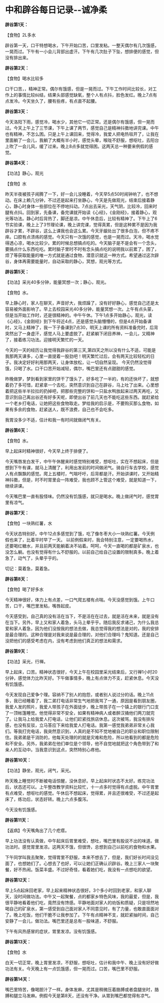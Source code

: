 # 中和辟谷每日记录--诚净柔

**辟谷第1天：**

【食物】2L多水

辟谷第一天，口干特想喝水，下午开始口苦，口里发粘。一整天偶尔有几次饿感，一晃而过。下午有一小会儿背部出虚汗。下午有几次肚子下坠，想排便的感觉，但没有排出来。

**辟谷第2天：**

【食物】喝水比较多

口干口苦，，精神正常。偶尔有饿感，但是一晃而过。下午工作时间比较长，对工作上的事情比较纠结，结果头部感觉缺氧，整个人有点抖，脸色发红。晚上7点有点发冷。今天坐久了，腰有些疼，有点直不起腰。

**辟谷第3天：**

今天洛阳下雨，感觉冷，喝水少，其他它一切正常。还是偶尔有饿感，但一晃而过。今天上午上了三节课，下午上课了两节，感觉自己是精神抖擞地讲完课。中午也有精神，不怎么困。只是上午上课回来，觉得冷，我爱人把电热毯开了，让我在里面躺了一会儿，我躺了大概有半小时，感觉头晕，喉咙不舒服，想呕吐，去阳台上吹了一会儿风，缓了过来。晚上8点多就觉得困。这两天总一种要来例假的感觉。

**辟谷第4天：**

【功法】静心，观光

【食物】水

昨天半夜被孩子闹腾了一下，好一会儿没睡着，今天早5点50时闹钟响了，也不想动。在床上赖几分钟，不过还是起来打坐静心，今天是先做观光，结束后接着静心，静心时身体一些部位在不停地抖动。7点出去采光，天气阴，比较冷，回来时腿有点抖。回到家，先备课，备完课就开始读《心经》，《金刚经》，接着静心，观光等功法。静心时后背热了，脚还是凉。中午休息后，比较有精神了。下午上了6节实验课，晚上上了3节理论课，晚上讲完课，觉得真累，但是这种累不是因为我辟谷才累，不辟谷，这么上课我也会这么累。今天牙龈处出了很多白泡，但不疼不痒。口腔有点溃疡的感觉。今天只有一次饿的感觉，也是一晃而过。天冷，喝水觉得透心凉，喝水比较少。累的时候总想搞点吃的。今天脑子是不是会有一个念头，要搞点什么东西吃吃。累时脑子里时不时有念头搞点吃的说明我以前累了，困了，烦了等获取能量的唯一方式就是通过食物，潜意识就这一种方式。希望通过这次辟谷，身体再需要能量时，自动采取的静心，冥想，观光等方式。

**辟谷第5天：**

【功法】采光40多分钟，能量冥想一次；静心，观光。

【食物】水。

早上静心时，家人在聊天，声音好大，我烦躁了，没有好好静心，感觉自己还是太容易被外面影响了。早上去校园采光40多分钟，能量冥想一次。上午有点头蒙，但是当开始工作时，还是很精神的。中午午休。下午1点多开始静心，观光，读《心经》，《金刚经》到下午将近4点，还是感觉头脑懵懵的，但是4点开始备课时，又马上精神了，我一下子备课到7点30，明天上课的所有资料准备完时，后背突然出了一身虚汗，感觉人马上要虚脱了。赶紧躺下闭目养神，一会儿，又精神了，接着练习功法。迎接明天繁忙的一天。

今天的一天的经历让我觉得我辟谷的第三天,第四天之所以没有什么不适，可能是我那两天课多，心里一直提着一股劲吧！明天繁忙过后，会有两天比较轻松的日子。我决定好好利用那两天，让身体放松，让一切自然呈现。 今天仍然没觉得饿，只喝了水。口干口苦开始减轻，偶尔，嘴巴里还有点甜甜的感觉。

昨晚做梦，梦到看到家里的饼干了馒头了，好多吃了一半的，有的还快坏了，就想着扔了多可惜，赶紧拿一个去吃，突然意识到自己在辟谷，马上吐了出来。心里想着把这些半半拉拉的扔掉吧，把那些完整的饼和一只盐水鸭放起来过两天再吃，又意识到自己离出谷还有好多天呢，即使出谷了前几天也不能吃这些东西。就赶紧给一个老乡打电话，让她把这些食物取走。梦给我的启示是，不要购买那么食物，如果有多余的食物，赶紧送人，既不浪费，自己也不会吃多。

我胃没多少不适，估计和我一有时间就做闭气有关。

**辟谷第6天：**

【食物】水。

早上起床时精神很好，今天早上终于排便了。

今天嘴唇发白发干，中午午休醒来时感觉特别难受，想呕吐，实在不想起床，但是想到下午有课，就马上清醒了，利用出发前的时间做闭气。骑自行车去学校，感觉人有点飘飘的感觉。爬上五楼时，气喘吁吁，后背都是汗。开始讲课时，又开始精神抖擞，但是，时不时胃里会一阵难受，我也顾不上管这个难受，就是知道一下，继续讲课。

今天嘴巴里一直有股怪味。仍然没有饥饿感，就只是喝水。晚上做闭气时，感觉胃里有凉气。

**辟谷第7天：**

【食物】一块熟红薯，水

今天状态特别好。中午12点多感觉到了饿，吃了像冬枣大小一块熟红薯。今天例假也来了，比着平时早了一天。 以前例假来时，我会特别注意，一定要喝热水，还要喝红糖水，并且前两天能躺着决不站着。呵呵，今天一直喝的都是矿泉水，也没怎么躺。也没有觉得有什么不舒服的。以前自己给自己设置的限制真多。晚上着急了，动气了，头晕乎乎的。

切记：莫着急，莫着急。

**辟谷第8天：**

【食物】喝了好多水

今天精神很好，体力上有点差，一口气爬五楼有点喘。今天没感觉到饿。上午口苦，口干，嘴巴里发粘，嘴唇起皮。

今天感受到，自己真的没有活在当下，不是活在在过去，就是活在未来，就是没有在当下。另外，早上又和家人着急，头马上晕乎乎。随后我反求诸己，为什么我总爱和家人着急，因为他们没按我的想法去做，我总觉得我的想法是对的，我的安排是最合理的。这种合理是对我来说是最合理的，对他们合理吗？鬼知道。还是自己没把他们的感受考虑在内，没有考虑到他们真正的想法和需求。

**辟谷第9天：**

【功法】采光，行禅。

早上起床，口苦。精神状态很好，今天上午在校园里采光结束后，又行禅1小时20分钟，感觉体力比昨天好。下午做事情多，晚上有点体力不支，赶紧休息。今天没有饥饿感。

今天发现自己爱争个理。容纳不了别人的抱怨，或者别人说过分的话。晚上11点多，我已经睡着了，我二弟打电话非常生气地把我骂了一通，原因是看到朋友圈，我爱人发的照片，我爱人带孩子在外面徒步，晚上带孩子在一个镇上的银行门口支了一顶帐篷睡觉。他觉得非常不安全，如果有精神病人或者醉汉捅他们两刀就完了。让我马上给我爱人打电话，让他们赶紧找旅店休息。这次被骂，我没有排斥感，也没有反驳，立马答应下来给我爱人打电话。我第一感觉我弟弟非常关心我们。等我打完电话，我突然意识到，人真的是不知不觉地被自己的职业和职位限制住。我弟弟是干消防的，他每天处理的的就是灾难和危险，所以他看到的都是危险和不安全。另外，我弟弟在他们单位是个领导，他不自觉地就把这个角色带到了和亲人的互动中。当我意识到这点，突然特别心疼他。

**辟谷第10天：**

【功法】静坐，观光，闭气，采光。

昨天晚上睡觉时不断被电话惊醒，没休息好。早上起床时状态不太好。练完功法后，状态还可以。上午整改教学资料比较忙，十一点多时觉得有点虚脱。中午胃里有点难受，想呕吐的感觉。午休后不想起床，觉得累，并且还很难受，不过还是起床了，练功后，状态好转。晚上六点多腹泻。

今天没有饥饿感。

**辟谷第11天：**

【返病】今天嘴角出了几个疙瘩。

早上功法没有认真做，中午起床后胃里难受，想吐，嘴巴里有股说不出的味道。做功法时。感觉胃里发凉。这两天不饿，但很馋，总想到自己以前吃的食物和水果。

下午同学叫我去聚聚，觉得胃里不舒服，本来不想去了，但是，我们好长时间没见面了，也想她们了。心想去了也好，可以让她们正确认识辟谷。晚上三家人一块聚餐，好不热闹。饭菜丰盛。不过好奇怪，看着她们吃，我没有一点想吃的欲望。

**辟谷第12天：**

早上5点起床回老家，早上起来精神状态很好。3个多小时回到老家，和家人聊天，没时间做功法。中午又一起聚餐，点的都家乡特色风味，我的最爱，但是，我很平静地看着他们吃，竟然没有馋感。平静地面对家人的劝饭和质疑，只是坦然地喝自己的矿泉水，第一感受到自己面对家人不同意见时，有了力量，也敢直面面对了。晚上吃饭，他们干脆不让我参加了。下午有点精神不支，就赶紧抽时间，自己安静了一会儿，做功法。嘴巴里还是总有一股味道，不舒服。

下午有风热感冒的症状，胃里发凉。没有饥饿感。

**辟谷第13天：**

【食物】水

白天一切正常，晚上胃里发凉，不舒服，想呕吐，估计和我中午、晚上没有好好做功法有关。今天晚上有一点饥饿感，但一晃而过。口苦，嘴巴里不舒服。

**辟谷第14天：**

嘴巴里特苦，像喝胆汁了一样。身体发麻，尤其是稍微压着胳膊或者盘腿坐时，胳膊和腿立马发麻。例假今天是第8天，还没有干净。从胃到嘴巴都觉得有凉气。

